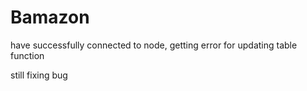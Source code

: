 # Bamazon

have successfully connected to node, getting error for updating table function

still fixing bug